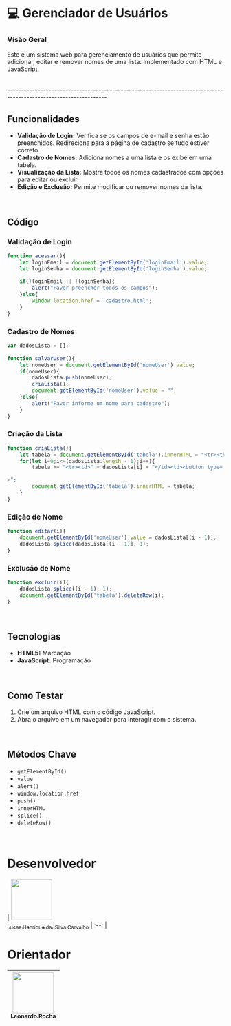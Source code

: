 

# 💻 Gerenciador de Usuários

### Visão Geral

Este é um sistema web para gerenciamento de usuários que permite adicionar, editar e remover nomes de uma lista. Implementado com HTML e JavaScript.

<br>
------------------------------------------------------------------------------------------------------------------

<br>

## Funcionalidades

- **Validação de Login:** Verifica se os campos de e-mail e senha estão preenchidos. Redireciona para a página de cadastro se tudo estiver correto.
- **Cadastro de Nomes:** Adiciona nomes a uma lista e os exibe em uma tabela.
- **Visualização da Lista:** Mostra todos os nomes cadastrados com opções para editar ou excluir.
- **Edição e Exclusão:** Permite modificar ou remover nomes da lista.

<br>

## Código

### Validação de Login
```javascript
function acessar(){
    let loginEmail = document.getElementById('loginEmail').value;
    let loginSenha = document.getElementById('loginSenha').value;
 
    if(!loginEmail || !loginSenha){
        alert("Favor preencher todos os campos");
    }else{
        window.location.href = 'cadastro.html';
    }
}
```

### Cadastro de Nomes
```javascript
var dadosLista = [];
 
function salvarUser(){
    let nomeUser = document.getElementById('nomeUser').value;
    if(nomeUser){
        dadosLista.push(nomeUser);
        criaLista();
        document.getElementById('nomeUser').value = "";
    }else{
        alert("Favor informe um nome para cadastro");
    }
}
```

### Criação da Lista
```javascript
function criaLista(){
    let tabela = document.getElementById('tabela').innerHTML = "<tr><th>Nome Usuário</th><th>Ações</th></tr>";
    for(let i=0;i<=(dadosLista.length - 1);i++){
        tabela += "<tr><td>" + dadosLista[i] + "</td><td><button type='button' onclick='editar(parentNode.parentNode.rowIndex)'>Editar</button><button type='button' onclick='excluir(parentNode.parentNode.rowIndex)'>Excluir</button></td></tr

>";
        document.getElementById('tabela').innerHTML = tabela;
    }
}
```

### Edição de Nome
```javascript
function editar(i){
    document.getElementById('nomeUser').value = dadosLista[(i - 1)];
    dadosLista.splice(dadosLista[(i - 1)], 1);
}
```

### Exclusão de Nome
```javascript
function excluir(i){
    dadosLista.splice((i - 1), 1);
    document.getElementById('tabela').deleteRow(i);
}
```

<br>

## Tecnologias

- **HTML5:** Marcação
- **JavaScript:** Programação

<br>

## Como Testar

1. Crie um arquivo HTML com o código JavaScript.
2. Abra o arquivo em um navegador para interagir com o sistema.

<br>

## Métodos Chave

- `getElementById()`
- `value`
- `alert()`
- `window.location.href`
- `push()`
- `innerHTML`
- `splice()`
- `deleteRow()`

<br>

# Desenvolvedor

| [<img loading="lazy" src="https://avatars.githubusercontent.com/u/111014716?s=400&u=5d8ff835762bc44c2651472ac96f0f9fc1f953a6&v=4" width=95><br><sub>Lucas Henrique da |Silva Carvalho</sub>](https://github.com/lucashenrique233)
| :--: |

# Orientador

| [<img loading="lazy" src="https://avatars.githubusercontent.com/u/86802310?v=4" width=95><br><sub>Leonardo Rocha</sub>](https://github.com/LeonardoRochaMarista)
| :---: |

